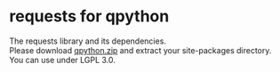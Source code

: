 # requests for qpython

The requests library and its dependencies. <br>
Please download [qpython.zip](https://github.com/frodo821/requests-for-qpython/blob/master/qpython.zip) and extract your site-packages directory.<br>
You can use under LGPL 3.0.
